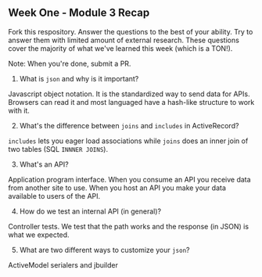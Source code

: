 ## Week One - Module 3 Recap

Fork this respository. Answer the questions to the best of your ability. Try to answer them with limited amount of external research. These questions cover the majority of what we've learned this week (which is a TON!). 

Note: When you're done, submit a PR. 

1. What is `json` and why is it important?

  Javascript object notation. It is the standardized way to send data for APIs. Browsers can read it and most languaged have a hash-like structure to work with it.
  
2. What's the difference between `joins` and `includes` in ActiveRecord?

  `includes` lets you eager load associations while `joins` does an inner join of two tables (SQL `INNNER JOINS`).

3. What's an API?

  Application program interface. When you consume an API you receive data from another site to use. When you host an API you make your data available to users of the API.
  
4. How do we test an internal API (in general)?

  Controller tests. We test that the path works and the response (in JSON) is what we expected.

5. What are two different ways to customize your `json`?
  
  ActiveModel serialers and jbuilder
